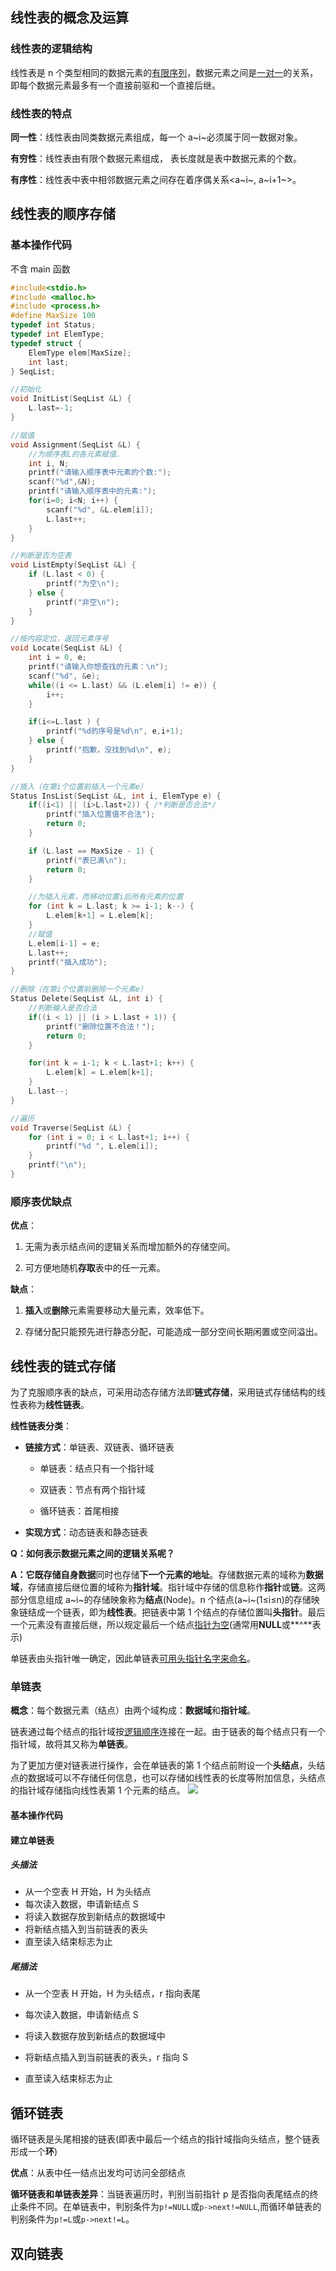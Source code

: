## 线性表的概念及运算

### 线性表的逻辑结构

线性表是 n 个类型相同的数据元素的<u>有限序列</u>，数据元素之间是<u>一对一</u>的关系，即每个数据元素最多有一个直接前驱和一个直接后继。

### 线性表的特点

**同一性**：线性表由同类数据元素组成，每一个 a~i~必须属于同一数据对象。

**有穷性**：线性表由有限个数据元素组成， 表长度就是表中数据元素的个数。

**有序性**：线性表中表中相邻数据元素之间存在着序偶关系<a~i~, a~i+1~>。

## 线性表的顺序存储

### 基本操作代码

不含 main 函数

```c
#include<stdio.h>
#include <malloc.h>
#include <process.h>
#define MaxSize 100
typedef int Status;
typedef int ElemType;
typedef struct {
	ElemType elem[MaxSize];
	int last;
} SeqList;

//初始化
void InitList(SeqList &L) {
	L.last=-1;
}

//赋值
void Assignment(SeqList &L) {
	//为顺序表L的各元素赋值.
	int i, N;
	printf("请输入顺序表中元素的个数:");
	scanf("%d",&N);
	printf("请输入顺序表中的元素:");
	for(i=0; i<N; i++) {
		scanf("%d", &L.elem[i]);
		L.last++;
	}
}

//判断是否为空表
void ListEmpty(SeqList &L) {
	if (L.last < 0) {
		printf("为空\n");
	} else {
		printf("非空\n");
	}
}

//按内容定位，返回元素序号
void Locate(SeqList &L) {
	int i = 0, e;
	printf("请输入你想查找的元素：\n");
	scanf("%d", &e);
	while((i <= L.last) && (L.elem[i] != e)) {
		i++;
	}

	if(i<=L.last ) {
		printf("%d的序号是%d\n", e,i+1);
	} else {
		printf("抱歉，没找到%d\n", e);
	}
}

//插入（在第i个位置前插入一个元素e）
Status InsList(SeqList &L, int i, ElemType e) {
	if((i<1) || (i>L.last+2)) { /*判断是否合法*/
		printf("插入位置值不合法");
		return 0;
	}

	if (L.last == MaxSize - 1) {
		printf("表已满\n");
		return 0;
	}

	//为插入元素，而移动位置i后所有元素的位置
	for (int k = L.last; k >= i-1; k--) {
		L.elem[k+1] = L.elem[k];
	}
	//赋值
	L.elem[i-1] = e;
	L.last++;
	printf("插入成功");
}

//删除（在第i个位置前删除一个元素e）
Status Delete(SeqList &L, int i) {
	//判断输入是否合法
	if((i < 1) || (i > L.last + 1)) {
		printf("删除位置不合法！");
		return 0;
	}

	for(int k = i-1; k < L.last+1; k++) {
		L.elem[k] = L.elem[k+1];
	}
	L.last--;
}

//遍历
void Traverse(SeqList &L) {
	for (int i = 0; i < L.last+1; i++) {
		printf("%d ", L.elem[i]);
	}
	printf("\n");
}
```

### 顺序表优缺点

**优点**：

1. 无需为表示结点间的逻辑关系而增加额外的存储空间。

2. 可方便地随机**存取**表中的任一元素。

**缺点**：

1. **插入**或**删除**元素需要移动大量元素，效率低下。

2. 存储分配只能预先进行静态分配，可能造成一部分空间长期闲置或空间溢出。

## 线性表的链式存储

为了克服顺序表的缺点，可采用动态存储方法即**链式存储**，采用链式存储结构的线性表称为**线性链表**。

**线性链表分类**：

- **链接方式**：单链表、双链表、循环链表

  - 单链表：结点只有一个指针域

  - 双链表：节点有两个指针域

  - 循环链表：首尾相接

- **实现方式**：动态链表和静态链表

**Q：如何表示数据元素之间的逻辑关系呢？**

**A：**它既存储**自身数据**同时也存储**下一个元素的地址**。存储数据元素的域称为**数据域**，存储直接后继位置的域称为**指针域**。指针域中存储的信息称作**指针**或**链**。这两部分信息组成 a~i~的存储映象称为**结点**(Node)。n 个结点(a~i~(1≤i≤n)的存储映象链结成一个链表，即为**线性表**。把链表中第 1 个结点的存储位置叫**头指针**。最后一个元素没有直接后继，所以规定最后一个结点<u>指针为空</u>(通常用**NULL**或**^**表示)

单链表由头指针唯一确定，因此单链表<u>可用头指针名字来命名</u>。

### 单链表

**概念**：每个数据元素（结点）由两个域构成：**数据域**和**指针域**。

链表通过每个结点的指针域按<u>逻辑顺序</u>连接在一起。由于链表的每个结点只有一个指针域，故将其又称为**单链表**。

为了更加方便对链表进行操作，会在单链表的第 1 个结点前附设一个**头结点**，头结点的数据域可以不存储任何信息，也可以存储如线性表的长度等附加信息，头结点的指针域存储指向线性表第 1 个元素的结点。
![](https://npm.elemecdn.com/hassan-assets/posts/DataStructure_Note/image-20210424155953569.png)

#### 基本操作代码

#### 建立单链表

##### 头插法

- 从一个空表 H 开始，H 为头结点
- 每次读入数据，申请新结点 S
- 将读入数据存放到新结点的数据域中
- 将新结点插入到当前链表的表头
- 直至读入结束标志为止

##### 尾插法

- 从一个空表 H 开始，H 为头结点，r 指向表尾

- 每次读入数据，申请新结点 S

- 将读入数据存放到新结点的数据域中

- 将新结点插入到当前链表的表头，r 指向 S

- 直至读入结束标志为止

## 循环链表

循环链表是头尾相接的链表(即表中最后一个结点的指针域指向头结点，整个链表形成一个**环**)

**优点**：从表中任一结点出发均可访问全部结点

**循环链表和单链表差异**：当链表遍历时，判别当前指针 p 是否指向表尾结点的终止条件不同。在单链表中，判别条件为`p!=NULL`或`p->next!=NULL`,而循环单链表的判别条件为`p!=L`或`p->next!=L`。

## 双向链表

